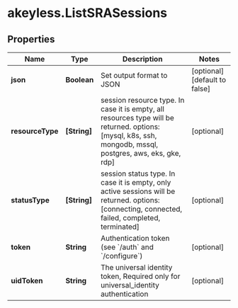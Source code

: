 # akeyless.ListSRASessions

## Properties

Name | Type | Description | Notes
------------ | ------------- | ------------- | -------------
**json** | **Boolean** | Set output format to JSON | [optional] [default to false]
**resourceType** | **[String]** | session resource type. In case it is empty, all resources type will be returned. options: [mysql, k8s, ssh, mongodb, mssql, postgres, aws, eks, gke, rdp] | [optional] 
**statusType** | **[String]** | session status type. In case it is empty, only active sessions will be returned. options: [connecting, connected, failed, completed, terminated] | [optional] 
**token** | **String** | Authentication token (see &#x60;/auth&#x60; and &#x60;/configure&#x60;) | [optional] 
**uidToken** | **String** | The universal identity token, Required only for universal_identity authentication | [optional] 


